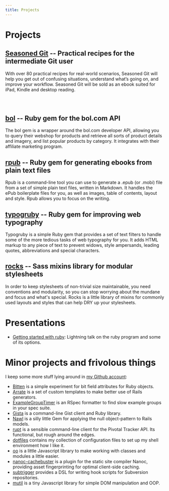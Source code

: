 ```yaml
---
title: Projects
---
```

# Projects

## [Seasoned Git][] -- Practical recipes for the intermediate Git user

With over 80 practical recipes for real-world scenarios, Seasoned Git will help
you get out of confusing situations, understand what’s going on, and improve
your workflow. Seasoned Git will be sold as an ebook suited for iPad, Kindle and
desktop reading.

<div class="createsend-button" style="height:27px;display:inline-block;"
data-listid="r/F3/209/408/5D17605DCE003CAF">
</div><script type="text/javascript">(function () { var e =
document.createElement('script'); e.type = 'text/javascript'; e.async = true;
e.src = ('https:' == document.location.protocol ? 'https' : 'http') +
'://btn.createsend1.com/js/sb.min.js?v=2'; e.className = 'createsend-script';
var s = document.getElementsByTagName('script')[0]; s.parentNode.insertBefore(e,
s); })();</script>

## [bol][] -- Ruby gem for the bol.com API

The bol gem is a wrapper around the bol.com developer API, allowing you to query their webshop for products and retrieve all sorts of product details and imagery, and list popular products by category. It integrates with their affiliate marketing program.

## [rpub][] -- Ruby gem for generating ebooks from plain text files

Rpub is a command-line tool you can use to generate a .epub (or .mobi) file from a set of simple plain text files, written in Markdown. It handles the ePub boilerplate files for you, as well as images, table of contents, layout and style. Rpub allows you to focus on the writing.

## [typogruby][] -- Ruby gem for improving web typography

Typogruby is a simple Ruby gem that provides a set of text filters to handle some of the more tedious tasks of web typography for you. It adds HTML markup to any piece of text to prevent widows, style ampersands, leading quotes, abbreviations and special characters.

## [rocks][] -- Sass mixins library for modular stylesheets

In order to keep stylesheets of non-trivial size maintainable, you need conventions and modularity, so you can stop worrying about the mundane and focus and what's special. Rocks is a little library of mixins for commonly used layouts and styles that can help DRY up your stylesheets.

# Presentations

* [Getting started with ruby][getting-started-with-ruby]: Lightning talk on the ruby program and some of its options.

# Minor projects and frivolous things

I keep some more stuff lying around in [my Github account][github]:

* [Bitten][] is a simple experiment for bit field attributes for Ruby objects.
* [Arrate][] is a set of custom templates to make better use of Rails generators.
* [ExampleGroupTimer][] is an RSpec formatter to find slow example groups in your spec suite.
* [Gista][] is a command-line Gist client and Ruby library.
* [Nawl][] is a silly little Gem for applying the null object-pattern to Rails models.
* [rupt][] is a sensible command-line client for the Pivotal Tracker API. Its functional, but rough around the edges.
* [dotfiles][] contains my collection of configuration files to set up my shell environment how I like it.
* [oo][] is a little Javascript library to make working with classes and modules a little easier.
* [nanoc-cachebuster][] is a plugin for the static site compiler Nanoc, providing asset fingerprinting for optimal client-side caching.
* [subtrigger][] provides a DSL for writing hook scripts for Subversion repositories.
* [mutil][] is a tiny Javascript library for simple DOM manipulation and OOP.

[rocks]:             http://avdgaag.github.com/rocks
[Arrate]:            https://github.com/avdgaag/arrate
[bol]:               http://avdgaag.github.com/bol
[rpub]:              http://avdgaag.github.com/rpub
[typogruby]:         http://avdgaag.github.com/typogruby
[rupt]:              http://avdgaag.github.com/rupt
[dotfiles]:          https://github.com/avdgaag/dotfiles
[oo]:                https://github.com/avdgaag/oo
[nanoc-cachebuster]: http://avdgaag.github.com/nanoc-cachebuster/
[subtrigger]:        http://avdgaag.github.com/subtrigger/
[mutil]:             http://avdgaag.github.com/mutil/
[nawl]:              https://github.com/avdgaag/nawl/
[github]:            http://github.com/avdgaag
[ExampleGroupTimer]: https://github.com/avdgaag/example_group_timer
[Gista]:             http://avdgaag.github.com/gista
[Bitten]:            http://avdgaag.github.com/bitten
[getting-started-with-ruby]: https://speakerdeck.com/u/avdgaag/p/getting-started-with-ruby
[Seasoned Git]:      http://seasonedgit.com
